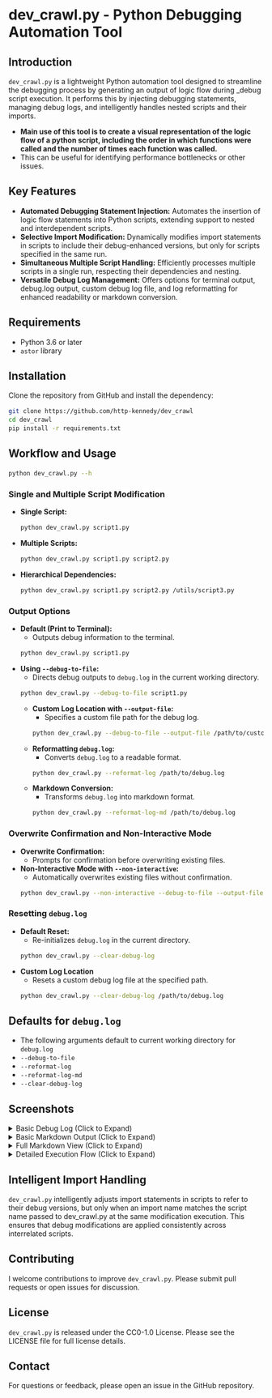 # dev_crawl.py - Python Debugging Automation Tool

## Introduction
`dev_crawl.py` is a lightweight Python automation tool designed to streamline the debugging process by generating an output of logic flow during _debug script execution. It performs this by injecting debugging statements, managing debug logs, and intelligently handles nested scripts and their imports.

  - **Main use of this tool is to create a visual representation of the logic flow of a python script, including the order in which functions were called and the number of times each function was called.**
  - This can be useful for identifying performance bottlenecks or other issues.

## Key Features
- **Automated Debugging Statement Injection:** Automates the insertion of logic flow statements into Python scripts, extending support to nested and interdependent scripts.
- **Selective Import Modification:** Dynamically modifies import statements in scripts to include their debug-enhanced versions, but only for scripts specified in the same run.
- **Simultaneous Multiple Script Handling:** Efficiently processes multiple scripts in a single run, respecting their dependencies and nesting.
- **Versatile Debug Log Management:** Offers options for terminal output, debug.log output, custom debug log file, and log reformatting for enhanced readability or markdown conversion.

## Requirements
- Python 3.6 or later
- `astor` library

## Installation
Clone the repository from GitHub and install the dependency:

```bash
git clone https://github.com/http-kennedy/dev_crawl
cd dev_crawl
pip install -r requirements.txt
```

## Workflow and Usage
  ```bash
  python dev_crawl.py --h
  ```

### Single and Multiple Script Modification
- **Single Script:**
  ```bash
  python dev_crawl.py script1.py
  ```
- **Multiple Scripts:**
  ```bash
  python dev_crawl.py script1.py script2.py
  ```
- **Hierarchical Dependencies:**
  ```bash
  python dev_crawl.py script1.py script2.py /utils/script3.py
  ```

### Output Options
- **Default (Print to Terminal):**
  - Outputs debug information to the terminal.
  ```bash
  python dev_crawl.py script1.py
  ```
- **Using `--debug-to-file`:**
  - Directs debug outputs to `debug.log` in the current working directory.
  ```bash
  python dev_crawl.py --debug-to-file script1.py
  ```
  - **Custom Log Location with `--output-file`:**
    - Specifies a custom file path for the debug log.
    ```bash
    python dev_crawl.py --debug-to-file --output-file /path/to/custom_log.log script1.py
    ```
  - **Reformatting `debug.log`:**
    - Converts `debug.log` to a readable format.
    ```bash
    python dev_crawl.py --reformat-log /path/to/debug.log
    ```
  - **Markdown Conversion:**
    - Transforms `debug.log` into markdown format.
    ```bash
    python dev_crawl.py --reformat-log-md /path/to/debug.log
    ```

### Overwrite Confirmation and Non-Interactive Mode
  - **Overwrite Confirmation:**
    - Prompts for confirmation before overwriting existing files.
  - **Non-Interactive Mode with `--non-interactive`:**
    - Automatically overwrites existing files without confirmation.
    ```bash
    python dev_crawl.py --non-interactive --debug-to-file --output-file /path/to/debug.log script1.py
    ```

### Resetting `debug.log`
  - **Default Reset:**
    - Re-initializes `debug.log` in the current directory.
    ```bash
    python dev_crawl.py --clear-debug-log
    ```
  - **Custom Log Location**
    - Resets a custom debug log file at the specified path.
    ```bash
    python dev_crawl.py --clear-debug-log /path/to/debug.log
    ```

## Defaults for `debug.log`
  - The following arguments default to current working directory for `debug.log`
  - `--debug-to-file`
  - `--reformat-log`
  - `--reformat-log-md`
  - `--clear-debug-log`

## Screenshots

<details>
  <summary>Basic Debug Log (Click to Expand)</summary>
  <a href="screenshots/debug_log.png">
    <img src="screenshots/debug_log.png" alt="Basic Debug Log" width="500"/>
  </a>
</details>

<details>
  <summary>Basic Markdown Output (Click to Expand)</summary>
  <a href="screenshots/markdown_log_basic.png">
    <img src="screenshots/markdown_log_basic.png" alt="Basic Markdown Output" width="500"/>
  </a>
</details>

<details>
  <summary>Full Markdown View (Click to Expand)</summary>
  <a href="screenshots/markdown_log_full.png">
    <img src="screenshots/markdown_log_full.png" alt="Full Markdown View" width="500"/>
  </a>
</details>

<details>
  <summary>Detailed Execution Flow (Click to Expand)</summary>
  <a href="screenshots/markdown_detailed.png">
    <img src="screenshots/markdown_detailed.png" alt="Full Markdown View" width="500"/>
  </a>
</details>


## Intelligent Import Handling
`dev_crawl.py` intelligently adjusts import statements in scripts to refer to their debug versions, but only when an import name matches the script name passed to dev_crawl.py at the same modification execution. This ensures that debug modifications are applied consistently across interrelated scripts.

## Contributing
I welcome contributions to improve `dev_crawl.py`. Please submit pull requests or open issues for discussion.

## License
`dev_crawl.py` is released under the CC0-1.0 License. Please see the LICENSE file for full license details.

## Contact
For questions or feedback, please open an issue in the GitHub repository.
